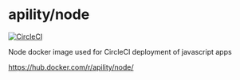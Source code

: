 # apility/node

[![CircleCI](https://circleci.com/gh/apility/node.svg?style=svg&circle-token=e7d4a48848e575ef9a048250ef16bec85a442b01)](https://circleci.com/gh/apility/node)

Node docker image used for CircleCI deployment of javascript apps

https://hub.docker.com/r/apility/node/
